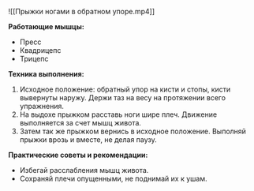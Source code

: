 ![[Прыжки ногами в обратном упоре.mp4]]

**Работающие мышцы:**

-   Пресс
-   Квадрицепс
-   Трицепс

**Техника выполнения:**

1.  Исходное положение: обратный упор на кисти и стопы, кисти вывернуты наружу. Держи таз на весу на протяжении всего упражнения.
2.  На выдохе прыжком расставь ноги шире плеч. Движение выполняется за счет мышц живота.
3.  Затем так же прыжком вернись в исходное положение. Выполняй прыжки врозь и вместе, не делая паузу.

**Практические советы и рекомендации:**

-   Избегай расслабления мышц живота.
-   Сохраняй плечи опущенными, не поднимай их к ушам.